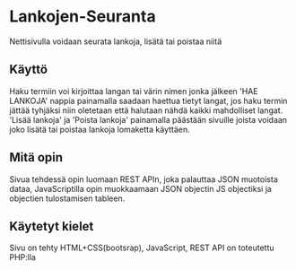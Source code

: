# Lankojen-Seuranta
Nettisivulla voidaan seurata lankoja, lisätä tai poistaa niitä
## Käyttö
Haku termiin voi kirjoittaa langan tai värin nimen jonka jälkeen 'HAE LANKOJA' nappia painamalla saadaan haettua tietyt langat, jos haku termin jättää tyhjäksi niin oletetaan että halutaan nähdä kaikki mahdolliset langat. 'Lisää lankoja' ja 'Poista lankoja' painamalla päästään sivuille joista voidaan joko lisätä tai poistaa lankoja lomaketta käyttäen.
## Mitä opin
Sivua tehdessä opin luomaan REST APIn, joka palauttaa JSON muotoista dataa, JavaScriptilla opin muokkaamaan JSON objectin JS objectiksi ja objectien tulostamisen tableen.
## Käytetyt kielet
Sivu on tehty HTML+CSS(bootsrap), JavaScript, REST API on toteutettu PHP:lla
